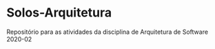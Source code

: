 # Solos-Arquitetura
Repositório para as atividades da disciplina de Arquitetura de Software 2020-02
